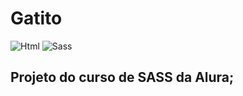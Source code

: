 # Gatito 

![Html](https://img.shields.io/badge/-html5-05122A?style=flat&logo=html5)
![Sass](https://img.shields.io/badge/-Sass-05122A?style=flat&logo=Sass)

## Projeto do curso de SASS da Alura;